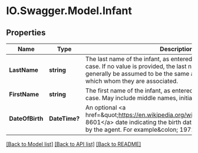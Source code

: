# IO.Swagger.Model.Infant
## Properties

Name | Type | Description | Notes
------------ | ------------- | ------------- | -------------
**LastName** | **string** | The last name of the infant, as entered by the agent, in upper-case. If no value is provided, the last name of the infant can generally be assumed to be the same as that of the traveler which whom they are associated. | [optional] 
**FirstName** | **string** | The first name of the infant, as entered by the agent, in upper-case. May include middle names, initials or prefixes. | [optional] 
**DateOfBirth** | **DateTime?** | An optional &lt;a href&#x3D;\&quot;https://en.wikipedia.org/wiki/ISO_8601\&quot;&gt;ISO 8601&lt;/a&gt; date indicating the birth date of the infant, as provided by the agent. For example&amp;colon; 1972-02-19. | [optional] 

[[Back to Model list]](../README.md#documentation-for-models) [[Back to API list]](../README.md#documentation-for-api-endpoints) [[Back to README]](../README.md)

